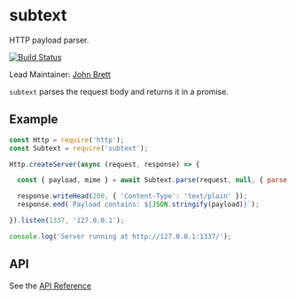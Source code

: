 # subtext

HTTP payload parser.

[![Build Status](https://secure.travis-ci.org/hapijs/subtext.svg?branch=master)](http://travis-ci.org/hapijs/subtext)

Lead Maintainer: [John Brett](https://github.com/johnbrett)

`subtext` parses the request body and returns it in a promise.

## Example

```javascript
const Http = require('http');
const Subtext = require('subtext');

Http.createServer(async (request, response) => {

  const { payload, mime } = await Subtext.parse(request, null, { parse: true, output: 'data' });

  response.writeHead(200, { 'Content-Type': 'text/plain' });
  response.end(`Payload contains: ${JSON.stringify(payload)}`);

}).listen(1337, '127.0.0.1');

console.log('Server running at http://127.0.0.1:1337/');

```

## API

See the [API Reference](API.md)
